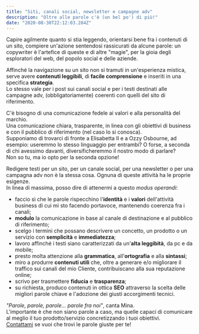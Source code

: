 ```yaml
---
title: "Siti, canali social, newsletter e campagne adv"
description: "Oltre alle parole c'è (un bel po') di più!"
date: "2020-08-30T22:12:03.284Z"
---
```


Capire agilmente quanto si stia leggendo, orientarsi bene fra i contenuti di un sito, compiere un'azione sentendosi rassicurati da alcune parole: un copywriter è l'artefice di queste e di altre "magie", per la gioia degli esploratori del web, del popolo social e delle aziende.

Affinché la navigazione su un sito non si tramuti in un'esperienza mistica, serve avere **contenuti leggibili**, di **facile comprensione** e inseriti in una specifica **strategia**.<br/> 
Lo stesso vale per i post sui canali social e per i testi destinati alle campagne adv, (obbligatoriamente) coerenti con quelli del sito di riferimento.

C'è bisogno di una comunicazione fedele ai valori e alla personalità del marchio.<br/>
Una comunicazione chiara, trasparente, in linea con gli obiettivi di business e con il pubblico di riferimento (nel caso lo si conosca).<br/> 
Supponiamo di trovarci di fronte a Elisabetta II e a Ozzy Osbourne, ad esempio: useremmo lo stesso linguaggio per entrambi? O forse, a seconda di chi avessimo davanti, diversificheremmo il nostro modo di parlare?<br/>
Non so tu, ma io opto per la seconda opzione!

Redigere testi per un sito, per un canale social, per una newsletter o per una campagna adv non è la stessa cosa. Ognuna di queste attività ha le proprie esigenze.<br/> 
In linea di massima, posso dire di attenermi a questo *modus operandi*:

- faccio sì che le parole rispecchino l'**identità** e i **valori** dell'attività business di cui mi sto facendo portavoce, mantenendo coerenza fra i canali;
- **modulo** la comunicazione in base al canale di destinazione e al pubblico di riferimento;
- scelgo i termini che possano descrivere un concetto, un prodotto o un servizio con **semplicità** e **immediatezza**;
- lavoro affinché i testi siano caratterizzati da un'**alta leggibità**, da pc e da mobile;
- presto molta attenzione alla **grammatica**, all'**ortografia** e alla **sintassi**;
- miro a produrre **contenuti utili** che, oltre a generare e/o migliorare il traffico sui canali del mio Cliente, contribuiscano alla sua reputazione online;
- scrivo per trasmettere **fiducia** e **trasparenza**;
- su richiesta, produco contenuti in ottica **SEO** attraverso la scelta delle migliori parole chiave e l'adozione dei giusti accorgimenti tecnici.


_"Parole, parole, parole... parole fra noi"_, canta Mina.<br/>
L'importante è che non siano parole a caso, ma quelle capaci di comunicare al meglio il tuo prodotto/servizio concretizzando i tuoi obiettivi.<br/>
[Contattami](/contact) se vuoi che trovi le parole giuste per te!
